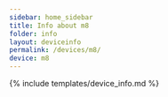 ```yaml
---
sidebar: home_sidebar
title: Info about m8
folder: info
layout: deviceinfo
permalink: /devices/m8/
device: m8
---
```

{% include templates/device_info.md %}
